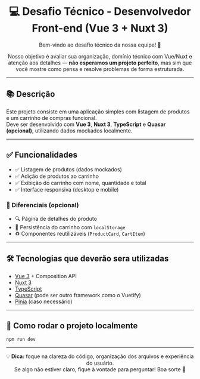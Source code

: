 <div align="center">

# 💻 Desafio Técnico - Desenvolvedor Front-end (Vue 3 + Nuxt 3)

Bem-vindo ao desafio técnico da nossa equipe! 🎯  

Nosso objetivo é avaliar sua organização, domínio técnico com Vue/Nuxt e atenção aos detalhes — **não esperamos um projeto perfeito**, mas sim que você mostre como pensa e resolve problemas de forma estruturada.

</div>


---

## 📚 Descrição

Este projeto consiste em uma aplicação simples com listagem de produtos e um carrinho de compras funcional.  
Deve ser desenvolvido com **Vue 3**, **Nuxt 3**, **TypeScript** e **Quasar (opcional)**, utilizando dados mockados localmente.

---

## ✅ Funcionalidades

- ✅ Listagem de produtos (dados mockados)
- ✅ Adição de produtos ao carrinho
- ✅ Exibição do carrinho com nome, quantidade e total
- ✅ Interface responsiva (desktop e mobile)

### 🌟 Diferenciais (opcional)

- 🔍 Página de detalhes do produto
- 💾 Persistência do carrinho com `localStorage`
- ♻️ Componentes reutilizáveis (`ProductCard`, `CartItem`)

---

## 🛠️ Tecnologias que deverão sera utilizadas

- [Vue 3](https://vuejs.org/) + Composition API  
- [Nuxt 3](https://nuxt.com/)  
- [TypeScript](https://www.typescriptlang.org/)
- [Quasar](https://quasar.dev/) (pode ser outro framework como o Vuetify)
- [Pinia](https://pinia.vuejs.org/) (caso necessário)

---

## 🚀 Como rodar o projeto localmente

```bash
npm run dev
```
---

<div align="center">

💡 **Dica:** foque na clareza do código, organização dos arquivos e experiência do usuário.  
Se algo não estiver claro, fique à vontade para perguntar! Boa sorte 🚀

</div>
